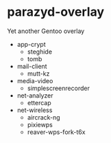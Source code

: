 # parazyd-overlay
Yet another Gentoo overlay

* app-crypt
	* steghide
	* tomb
* mail-client
	* mutt-kz
* media-video
	* simplescreenrecorder
* net-analyzer
	* ettercap
* net-wireless
	* aircrack-ng
	* pixiewps
	* reaver-wps-fork-t6x

